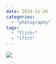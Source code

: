 ```yaml
---
date: 2014-11-26
categories: 
  - "photography"
tags: 
  - "flickr"
  - "ifttt"
---
```


![](https://farm8.staticflickr.com/7566/15263755564_8e8737798f_b.jpg)
